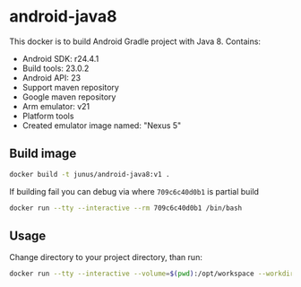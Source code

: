 # android-java8

This docker is to build Android Gradle project with Java 8.
Contains:

* Android SDK: r24.4.1
* Build tools: 23.0.2
* Android API: 23
* Support maven repository
* Google maven repository
* Arm emulator: v21
* Platform tools
* Created emulator image named: "Nexus 5"

## Build image

```bash
docker build -t junus/android-java8:v1 .
```

If building fail you can debug via where `709c6c40d0b1` is partial build

```bash
docker run --tty --interactive --rm 709c6c40d0b1 /bin/bash
```

## Usage
Change directory to your project directory, than run:

```bash
docker run --tty --interactive --volume=$(pwd):/opt/workspace --workdir=/opt/workspace --rm junus/android-java8:v1  /bin/sh -c "./gradlew build"
```

